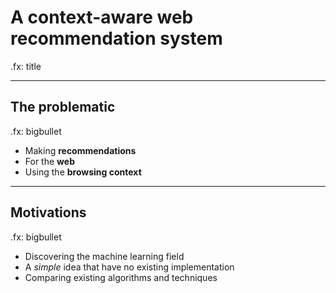 # A context-aware web recommendation system 

.fx: title

---

## The problematic

.fx: bigbullet

* Making **recommendations**
* For the **web**
* Using the **browsing context**

---

## Motivations

.fx: bigbullet

* Discovering the machine learning field
* A *simple* idea that have no existing implementation
* Comparing existing algorithms and techniques
